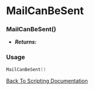 # MailCanBeSent

### MailCanBeSent()
- ***Returns:*** 

### Usage

```Lua
MailCanBeSent()
```


[Back To Scripting Documentation](../README.md)
